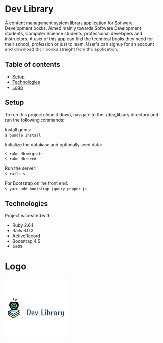 # Dev Library

A content management system library application for Software Development books. Aimed mainly towards Software Development students, Computer Science students, professional developers and instructors. A user of this app can find the technical books they need for their school, profession or just to learn. User's can signup for an account and download their books straight from the application.

## Table of contents
* [Setup](#setup)
* [Technologies](#technologies)
* [Logo](#logo)

## Setup
To run this project clone it down, navigate to the ./dev_library directory and run the following commands:<br>

Install gems:<br>
`$ bundle install`

Initialize the database and optionally seed data:<br>
```
$ rake db:migrate
$ rake db:seed
```
Run the server:<br>
`$ rails s`

For Bootstrap on the front end:<br>
`$ yarn add bootstrap jquery popper.js`

## Technologies
Project is created with:
* Ruby 2.6.1
* Rails 6.0.3
* ActiveRecord
* Bootstrap 4.5
* Sass

# Logo
![Algorithm schema](./app/assets/images/logo.png)
	
